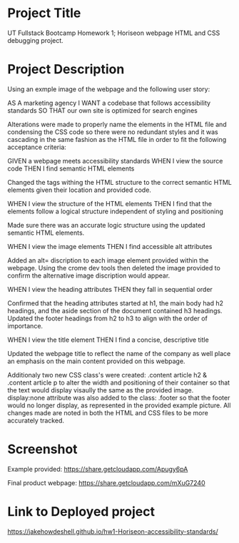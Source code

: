 # Project Title

UT Fullstack Bootcamp Homework 1; Horiseon webpage HTML and CSS debugging project.

# Project Description

Using an exmple image of the webpage and the following user story:

AS A marketing agency
I WANT a codebase that follows accessibility standards
SO THAT our own site is optimized for search engines

Alterations were made to properly name the elements in the HTML file and condensing the CSS code so there were no redundant styles and it was cascading in the same fashion as the HTML file in order to fit the following acceptance criteria:

GIVEN a webpage meets accessibility standards
WHEN I view the source code
THEN I find semantic HTML elements

Changed the <dev> tags withing the HTML structure to the correct semantic HTML elements given their location and provided code.

WHEN I view the structure of the HTML elements
THEN I find that the elements follow a logical structure independent of styling and positioning

Made sure there was an accurate logic structure using the updated semantic HTML elements.

WHEN I view the image elements
THEN I find accessible alt attributes

Added an alt= discription to each image element provided within the webpage. Using the crome dev tools then deleted the image provided to confirm the alternative image discription would appear.

WHEN I view the heading attributes
THEN they fall in sequential order

Confirmed that the heading attributes started at h1, the main body had h2 headings, and the aside section of the document contained h3 headings. Updated the footer headings from h2 to h3 to align with the order of importance.

WHEN I view the title element
THEN I find a concise, descriptive title

Updated the webpage title to reflect the name of the company as well place an emphasis on the main content provided on this webpage.

Additionaly two new CSS class's were created: .content article h2 & .content article p to alter the width and positioning of their container so that the text would display visaully the same as the provided image. display:none attribute was also added to the class: .footer so that the footer would no longer display, as represented in the provided example picture. All changes made are noted in both the HTML and CSS files to be more accurately tracked.

# Screenshot

Example provided: https://share.getcloudapp.com/Apugy6pA

Final product webpage: https://share.getcloudapp.com/mXuG7240

# Link to Deployed project

https://jakehowdeshell.github.io/hw1-Horiseon-accessibility-standards/
